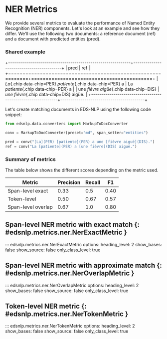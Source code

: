 # NER Metrics

We provide several metrics to evaluate the performance of Named Entity Recognition (NER) components.
Let's look at an example and see how they differ. We'll use the following two documents: a reference
document (ref) and a document with predicted entities (pred).

### Shared example

+-------------------------------------------------------------+------------------------------------------+
| pred                                                        | ref                                      |
+=============================================================+==========================================+
| *La*{.chip data-chip=PER} *patiente*{.chip data-chip=PER} a | La *patiente*{.chip data-chip=PER} a     |
| une *fièvre aigüe*{.chip data-chip=DIS}                     | *une fièvre*{.chip data-chip=DIS} aigüe. |
+-------------------------------------------------------------+------------------------------------------+

Let's create matching documents in EDS-NLP using the following code snippet:

```python
from edsnlp.data.converters import MarkupToDocConverter

conv = MarkupToDocConverter(preset="md", span_setter="entities")

pred = conv("[La](PER) [patiente](PER) a une [fièvre aiguë](DIS).")
ref = conv("La [patiente](PER) a [une fièvre](DIS) aiguë.")
```

### Summary of metrics

The table below shows the different scores depending on the metric used.

| Metric             | Precision | Recall | F1   |
|--------------------|-----------|--------|------|
| Span-level exact   | 0.33      | 0.5    | 0.40 |
| Token-level        | 0.50      | 0.67   | 0.57 |
| Span-level overlap | 0.67      | 1.0    | 0.80 |

## Span-level NER metric with exact match {: #edsnlp.metrics.ner.NerExactMetric }

::: edsnlp.metrics.ner.NerExactMetric
    options:
        heading_level: 2
        show_bases: false
        show_source: false
        only_class_level: true

## Span-level NER metric with approximate match {: #edsnlp.metrics.ner.NerOverlapMetric }

::: edsnlp.metrics.ner.NerOverlapMetric
    options:
        heading_level: 2
        show_bases: false
        show_source: false
        only_class_level: true


## Token-level NER metric {: #edsnlp.metrics.ner.NerTokenMetric }

::: edsnlp.metrics.ner.NerTokenMetric
    options:
        heading_level: 2
        show_bases: false
        show_source: false
        only_class_level: true

